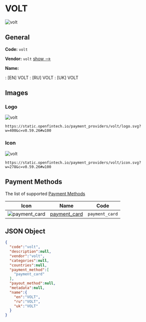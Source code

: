 
# VOLT 
![volt](https://static.openfintech.io/payment_providers/volt/logo.svg?w=400&c=v0.59.26#w100)  

## General 
 
**Code:** `volt` 
 
**Vendor:** `volt` [show -->](/vendors/volt/) 
 
**Name:** 
 
:	[EN] VOLT 
:	[RU] VOLT 
:	[UK] VOLT 
 

## Images 

### Logo 
 
![volt](https://static.openfintech.io/payment_providers/volt/logo.svg?w=400&c=v0.59.26#w100)  

```
https://static.openfintech.io/payment_providers/volt/logo.svg?w=400&c=v0.59.26#w100
```  

### Icon 
 
![volt](https://static.openfintech.io/payment_providers/volt/icon.svg?w=278&c=v0.59.26#w100)  

```
https://static.openfintech.io/payment_providers/volt/icon.svg?w=278&c=v0.59.26#w100
```  

## Payment Methods 
 
The list of supported [Payment Methods](/payment-methods/) 

|Icon|Name|Code| 
|:---:|:---:|:---:| 
|![payment_card](https://static.openfintech.io/payment_methods/payment_card/icon.svg?w=278&c=v0.59.26#w100) |[payment_card](/payment-methods/payment_card/)|`payment_card`| 
 

## JSON Object 

```json
{
  "code":"volt",
  "description":null,
  "vendor":"volt",
  "categories":null,
  "countries":null,
  "payment_method":[
    "payment_card"
  ],
  "payout_method":null,
  "metadata":null,
  "name":{
    "en":"VOLT",
    "ru":"VOLT",
    "uk":"VOLT"
  }
}
```  
